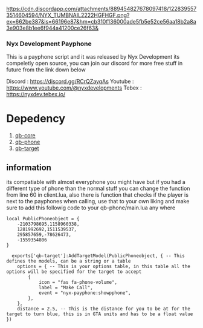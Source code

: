 https://cdn.discordapp.com/attachments/889454827678097418/1228395573514604594/NYX_TUMBNAIL2222HGFHGF.png?ex=662be387&is=66196e87&hm=cb310f136000ade5fb5e52ce56aa18b2a8a3e903e8b1ee6f944a41200ce26f63&


### Nyx Development Payphone
This is a payphone script and it was released by Nyx Development its compeletly open source, you can join our discord for more free stuff in future from the link down below


Discord : https://discord.gg/RCrQZayqAs
Youtube : https://www.youtube.com/@nyxdevelopments
Tebex : https://nyxdev.tebex.io/




# Depedency
1. [qb-core](https://github.com/qbcore-framework/qb-core)
2. [qb-phone](https://github.com/qbcore-framework/qb-phone)
3. [qb-target](https://github.com/qbcore-framework/qb-target)

## information
its compatiable with almost everyphone you might have but if you had a different type of phone than the normal stuff you can change the function from line 60 in client.lua, also there is function that checks if the player is next to the payphones when calling, use that to your own liking and make sure to add this followig code to your qb-phone/main.lua any where

```
local PublicPhoneobject = {
    -2103798695,1158960338,
    1281992692,1511539537,
    295857659,-78626473,
    -1559354806
}

  exports['qb-target']:AddTargetModel(PublicPhoneobject, { -- This defines the models, can be a string or a table
    options = { -- This is your options table, in this table all the options will be specified for the target to accept
        {
            icon = "fas fa-phone-volume",
            label = "Make Call",
            event = "nyx-payphone:showpphone",
        },
    },
    distance = 2.5, -- This is the distance for you to be at for the target to turn blue, this is in GTA units and has to be a float value
})


```
